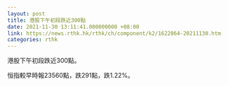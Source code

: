 ```yaml
---
layout: post
title: 港股下午初段跌近300點
date: 2021-11-30 13:11:41.000000000 +08:00
link: https://news.rthk.hk/rthk/ch/component/k2/1622064-20211130.htm
categories: rthk
---
```


港股下午初段跌近300點。

恒指較早時報23560點，跌291點，跌1.22%。
